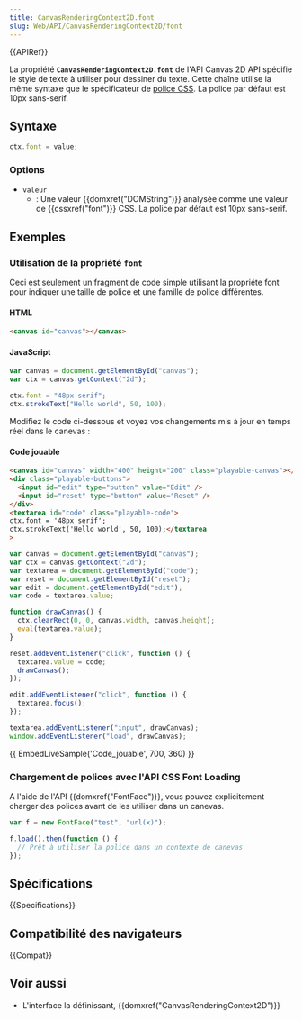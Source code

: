 ```yaml
---
title: CanvasRenderingContext2D.font
slug: Web/API/CanvasRenderingContext2D/font
---
```


{{APIRef}}

La propriété **`CanvasRenderingContext2D.font`** de l'API Canvas 2D API spécifie le style de texte à utiliser pour dessiner du texte. Cette chaîne utilise la même syntaxe que le spécificateur de [police CSS](/fr-FR/docs/Web/CSS/font). La police par défaut est 10px sans-serif.

## Syntaxe

```js
ctx.font = value;
```

### Options

- `valeur`
  - : Une valeur {{domxref("DOMString")}} analysée comme une valeur de {{cssxref("font")}} CSS. La police par défaut est 10px sans-serif.

## Exemples

### Utilisation de la propriété `font`

Ceci est seulement un fragment de code simple utilisant la propriéte font pour indiquer une taille de police et une famille de police différentes.

#### HTML

```html
<canvas id="canvas"></canvas>
```

#### JavaScript

```js
var canvas = document.getElementById("canvas");
var ctx = canvas.getContext("2d");

ctx.font = "48px serif";
ctx.strokeText("Hello world", 50, 100);
```

Modifiez le code ci-dessous et voyez vos changements mis à jour en temps réel dans le canevas :

#### Code jouable

```html hidden
<canvas id="canvas" width="400" height="200" class="playable-canvas"></canvas>
<div class="playable-buttons">
  <input id="edit" type="button" value="Edit" />
  <input id="reset" type="button" value="Reset" />
</div>
<textarea id="code" class="playable-code">
ctx.font = '48px serif';
ctx.strokeText('Hello world', 50, 100);</textarea
>
```

```js hidden
var canvas = document.getElementById("canvas");
var ctx = canvas.getContext("2d");
var textarea = document.getElementById("code");
var reset = document.getElementById("reset");
var edit = document.getElementById("edit");
var code = textarea.value;

function drawCanvas() {
  ctx.clearRect(0, 0, canvas.width, canvas.height);
  eval(textarea.value);
}

reset.addEventListener("click", function () {
  textarea.value = code;
  drawCanvas();
});

edit.addEventListener("click", function () {
  textarea.focus();
});

textarea.addEventListener("input", drawCanvas);
window.addEventListener("load", drawCanvas);
```

{{ EmbedLiveSample('Code_jouable', 700, 360) }}

### Chargement de polices avec l'API CSS Font Loading

A l'aide de l'API {{domxref("FontFace")}}, vous pouvez explicitement charger des polices avant de les utiliser dans un canevas.

```js
var f = new FontFace("test", "url(x)");

f.load().then(function () {
  // Prêt à utiliser la police dans un contexte de canevas
});
```

## Spécifications

{{Specifications}}

## Compatibilité des navigateurs

{{Compat}}

## Voir aussi

- L'interface la définissant, {{domxref("CanvasRenderingContext2D")}}
